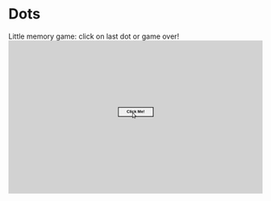 # Dots

Little memory game: click on last dot or game over!
![](https://raw.githubusercontent.com/applepinepaprica/js_learning/master/images/ezgif-5-f30c861e19.gif)
